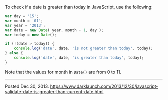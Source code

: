 To check if a date is greater than today in JavaScript, use the following:

```javascript
var day = '15';
var month = '01';
var year = '2013';
var date = new Date( year, month - 1, day );
var today = new Date();

if (!(date > today)) {
    console.log('date', date, 'is not greater than today', today);
} else {
    console.log('date', date, 'is greater than today', today);
}
```

Note that the values for month in `Date()` are from 0 to 11.

---


Posted Dec 30, 2013.
https://www.darklaunch.com/2013/12/30/javascript-validate-date-is-greater-than-current-date.html
